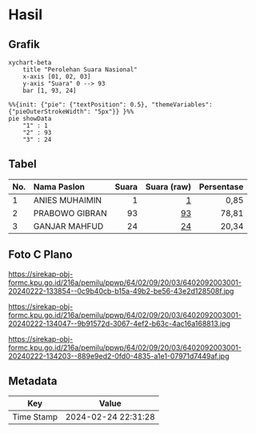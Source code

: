 # Hasil

## Grafik

```mermaid
xychart-beta
    title "Perolehan Suara Nasional"
    x-axis [01, 02, 03]
    y-axis "Suara" 0 --> 93
    bar [1, 93, 24]
```

```mermaid
%%{init: {"pie": {"textPosition": 0.5}, "themeVariables": {"pieOuterStrokeWidth": "5px"}} }%%
pie showData
    "1" : 1
    "2" : 93
    "3" : 24
```

## Tabel

| No. | Nama Paslon    | Suara | Suara (raw) | Persentase |
|:--- |:-------------- | -----:| -----------:| ----------:|
| 1   | ANIES MUHAIMIN | 1     | [1][p-1]    | 0,85       |
| 2   | PRABOWO GIBRAN | 93    | [93][p-2]   | 78,81      |
| 3   | GANJAR MAHFUD  | 24    | [24][p-3]   | 20,34      |


[p-1]: https://github.com/gigit-pemilu/pemilu-2024/blob/main/pilpres/hitung-suara/sub/64-kalimantan-timur/sub/02-kutai-kartanegara/sub/09-kenohan/sub/2003-teluk-bingkai/sub/001-tps/sub/paslon-1.txt
[p-2]: https://github.com/gigit-pemilu/pemilu-2024/blob/main/pilpres/hitung-suara/sub/64-kalimantan-timur/sub/02-kutai-kartanegara/sub/09-kenohan/sub/2003-teluk-bingkai/sub/001-tps/sub/paslon-2.txt
[p-3]: https://github.com/gigit-pemilu/pemilu-2024/blob/main/pilpres/hitung-suara/sub/64-kalimantan-timur/sub/02-kutai-kartanegara/sub/09-kenohan/sub/2003-teluk-bingkai/sub/001-tps/sub/paslon-3.txt

## Foto C Plano

https://sirekap-obj-formc.kpu.go.id/216a/pemilu/ppwp/64/02/09/20/03/6402092003001-20240222-133854--0c9b40cb-b15a-49b2-be56-43e2d128508f.jpg

https://sirekap-obj-formc.kpu.go.id/216a/pemilu/ppwp/64/02/09/20/03/6402092003001-20240222-134047--9b91572d-3067-4ef2-b63c-4ac16a168813.jpg

https://sirekap-obj-formc.kpu.go.id/216a/pemilu/ppwp/64/02/09/20/03/6402092003001-20240222-134203--889e9ed2-0fd0-4835-a1e1-07971d7449af.jpg


## Metadata

| Key        | Value               |
| ---------- | ------------------- |
| Time Stamp | 2024-02-24 22:31:28 |



